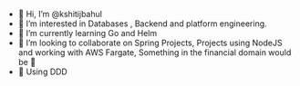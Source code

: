 - 👋 Hi, I’m @kshitijbahul
- 👀 I’m interested in Databases , Backend and platform engineering.
- 🌱 I’m currently learning Go and Helm
- 💞️ I’m looking to collaborate on Spring Projects, Projects using NodeJS and working with AWS Fargate, Something in the financial domain would be 🍒
- 💞️ Using DDD
<!---
kshitijbahul/kshitijbahul is a ✨ special ✨ repository because its `README.md` (this file) appears on your GitHub profile.
You can click the Preview link to take a look at your changes.
--->
